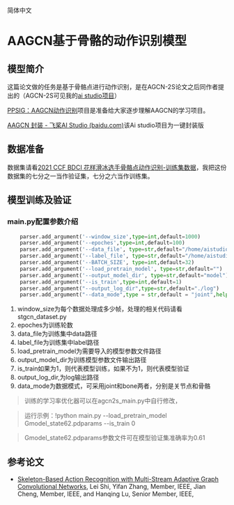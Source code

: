 简体中文

# AAGCN基于骨骼的动作识别模型


## 模型简介
这篇论文做的任务是基于骨骼点进行动作识别，是在AGCN-2S论文之后同作者提出的（AGCN-2S可见我的[ai studio项目]((https://aistudio.baidu.com/aistudio/projectdetail/4243994))）

[PPSIG：AAGCN动作识别](https://aistudio.baidu.com/aistudio/projectdetail/4249735)项目是准备给大家逐步理解AAGCN的学习项目。

[AAGCN 封装 - 飞桨AI Studio (baidu.com)](https://aistudio.baidu.com/aistudio/projectdetail/4441574)该Ai studio项目为一键封装版


## 数据准备

数据集请看[2021 CCF BDCI 花样滑冰选手骨骼点动作识别-训练集数据](https://aistudio.baidu.com/aistudio/datasetdetail/104925)，我把这份数据集的七分之一当作验证集，七分之六当作训练集。


## 模型训练及验证

### main.py配置参数介绍
```python
    parser.add_argument('--window_size',type=int,default=1000)
    parser.add_argument('--epoches',type=int,default=100)
    parser.add_argument('--data_file', type=str,default="/home/aistudio/data/data104925/train_data.npy")
    parser.add_argument('--label_file', type=str,default="/home/aistudio/data/data104925/train_label.npy")
    parser.add_argument('--BATCH_SIZE', type=int,default=32) 
    parser.add_argument('--load_pretrain_model', type=str,default="")
    parser.add_argument('--output_model_dir', type=str,default="model")
    parser.add_argument('--is_train',type=int,default=1)
    parser.add_argument("--output_log_dir",type=str,default="./log")
    parser.add_argument("--data_mode",type = str,default = "joint",help="joint or bone")

```
1. window_size为每个数据处理成多少帧，处理的相关代码请看stgcn_dataset.py
2. epoches为训练轮数
3. data_file为训练集中data路径
4. label_file为训练集中label路径
5. load_pretrain_model为需要导入的模型参数文件路径
6. output_model_dir为训练模型参数文件输出路径
7. is_train如果为1，则代表模型训练，如果不为1，则代表模型验证
8. output_log_dir,为log输出路径
9. data_mode为数据模式，可采用joint和bone两者，分别是关节点和骨骼
>训练的学习率优化器可以在agcn2s_main.py中自行修改，

>运行示例：!python main.py  --load_pretrain_model Gmodel_state62.pdparams --is_train 0

>Gmodel_state62.pdparams参数文件可在模型验证集准确率为0.61


## 参考论文

- [Skeleton-Based Action Recognition with Multi-Stream Adaptive Graph Convolutional Networks](https://arxiv.org/pdf/1912.06971v1.pdf), Lei Shi, Yifan Zhang, Member, IEEE, Jian Cheng, Member, IEEE, and Hanqing Lu, Senior Member, IEEE,